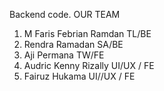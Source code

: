 Backend code. OUR TEAM
1. M Faris Febrian Ramdan TL/BE
2. Rendra Ramadan SA/BE
3. Aji Permana TW/FE
4. Audric Kenny Rizally UI/UX / FE
5. Fairuz Hukama UI//UX / FE
